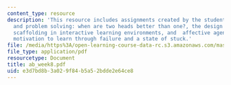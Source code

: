 ```yaml
---
content_type: resource
description: 'This resource includes assignments created by the students on peer interaction
  and problem solving: when are two heads better than one?, the design of guided learner-adaptable
  scaffolding in interactive learning environments, and  affective agents: sustaining
  motivation to learn through failure and a state of stuck.'
file: /media/https%3A/open-learning-course-data-rc.s3.amazonaws.com/mas-965-relational-machines-spring-2005/e3d7bd8b3a029f84b5a52bdde2e64ce8_ab_week8.pdf
file_type: application/pdf
resourcetype: Document
title: ab_week8.pdf
uid: e3d7bd8b-3a02-9f84-b5a5-2bdde2e64ce8
---
```

